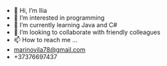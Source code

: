 - 👋 Hi, I’m Ilia
- 👀 I’m interested in programming
- 🌱 I’m currently learning Java and C#
- 💞️ I’m looking to collaborate with friendly colleagues
- 📫 How to reach me ...
- marinovila78@gmail.com
- +37376697437
  
